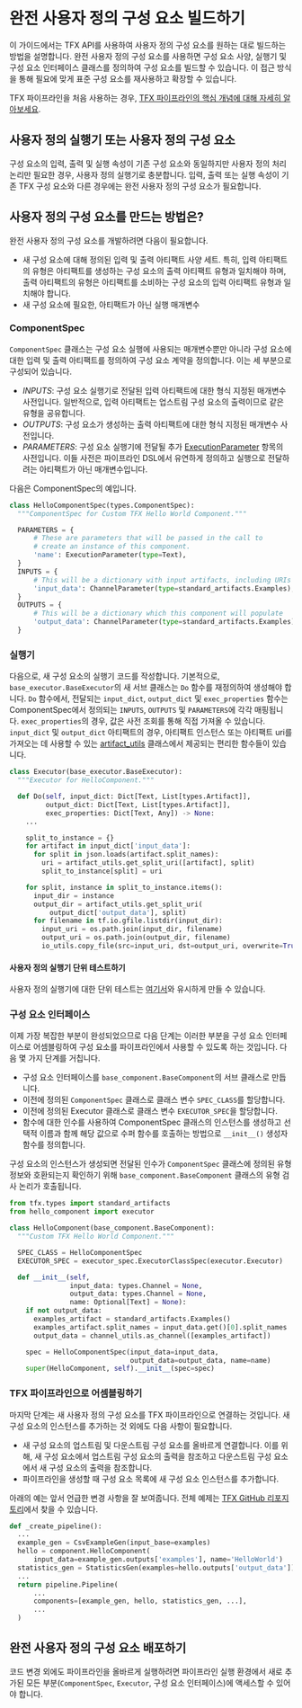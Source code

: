 # 완전 사용자 정의 구성 요소 빌드하기

이 가이드에서는 TFX API를 사용하여 사용자 정의 구성 요소를 원하는 대로 빌드하는 방법을 설명합니다. 완전 사용자 정의 구성 요소를 사용하면 구성 요소 사양, 실행기 및 구성 요소 인터페이스 클래스를 정의하여 구성 요소를 빌드할 수 있습니다. 이 접근 방식을 통해 필요에 맞게 표준 구성 요소를 재사용하고 확장할 수 있습니다.

TFX 파이프라인을 처음 사용하는 경우, [TFX 파이프라인의 핵심 개념에 대해 자세히 알아보세요](understanding_tfx_pipelines).

## 사용자 정의 실행기 또는 사용자 정의 구성 요소

구성 요소의 입력, 출력 및 실행 속성이 기존 구성 요소와 동일하지만 사용자 정의 처리 논리만 필요한 경우, 사용자 정의 실행기로 충분합니다. 입력, 출력 또는 실행 속성이 기존 TFX 구성 요소와 다른 경우에는 완전 사용자 정의 구성 요소가 필요합니다.

## 사용자 정의 구성 요소를 만드는 방법은?

완전 사용자 정의 구성 요소를 개발하려면 다음이 필요합니다.

- 새 구성 요소에 대해 정의된 입력 및 출력 아티팩트 사양 세트. 특히, 입력 아티팩트의 유형은 아티팩트를 생성하는 구성 요소의 출력 아티팩트 유형과 일치해야 하며, 출력 아티팩트의 유형은 아티팩트를 소비하는 구성 요소의 입력 아티팩트 유형과 일치해야 합니다.
- 새 구성 요소에 필요한, 아티팩트가 아닌 실행 매개변수

### ComponentSpec

`ComponentSpec` 클래스는 구성 요소 실행에 사용되는 매개변수뿐만 아니라 구성 요소에 대한 입력 및 출력 아티팩트를 정의하여 구성 요소 계약을 정의합니다. 이는 세 부분으로 구성되어 있습니다.

- *INPUTS*: 구성 요소 실행기로 전달된 입력 아티팩트에 대한 형식 지정된 매개변수 사전입니다. 일반적으로, 입력 아티팩트는 업스트림 구성 요소의 출력이므로 같은 유형을 공유합니다.
- *OUTPUTS*: 구성 요소가 생성하는 출력 아티팩트에 대한 형식 지정된 매개변수 사전입니다.
- *PARAMETERS*: 구성 요소 실행기에 전달될 추가 [ExecutionParameter](https://github.com/tensorflow/tfx/blob/54aa6fbec6bffafa8352fe51b11251b1e44a2bf1/tfx/types/component_spec.py#L274) 항목의 사전입니다. 이들 사전은 파이프라인 DSL에서 유연하게 정의하고 실행으로 전달하려는 아티팩트가 아닌 매개변수입니다.

다음은 ComponentSpec의 예입니다.

```python
class HelloComponentSpec(types.ComponentSpec):
  """ComponentSpec for Custom TFX Hello World Component."""

  PARAMETERS = {
      # These are parameters that will be passed in the call to
      # create an instance of this component.
      'name': ExecutionParameter(type=Text),
  }
  INPUTS = {
      # This will be a dictionary with input artifacts, including URIs
      'input_data': ChannelParameter(type=standard_artifacts.Examples),
  }
  OUTPUTS = {
      # This will be a dictionary which this component will populate
      'output_data': ChannelParameter(type=standard_artifacts.Examples),
  }
```

### 실행기

다음으로, 새 구성 요소의 실행기 코드를 작성합니다. 기본적으로, `base_executor.BaseExecutor`의 새 서브 클래스는 `Do` 함수를 재정의하여 생성해야 합니다. `Do` 함수에서, 전달되는 `input_dict`, `output_dict` 및 `exec_properties` 함수는 ComponentSpec에서 정의되는 `INPUTS`, `OUTPUTS` 및 `PARAMETERS`에 각각 매핑됩니다. `exec_properties`의 경우, 값은 사전 조회를 통해 직접 가져올 수 있습니다. `input_dict` 및 `output_dict` 아티팩트의 경우, 아티팩트 인스턴스 또는 아티팩트 uri를 가져오는 데 사용할 수 있는 [artifact_utils](https://github.com/tensorflow/tfx/blob/41823f91dbdcb93195225a538968a80ba4bb1f55/tfx/types/artifact_utils.py) 클래스에서 제공되는 편리한 함수들이 있습니다.

```python
class Executor(base_executor.BaseExecutor):
  """Executor for HelloComponent."""

  def Do(self, input_dict: Dict[Text, List[types.Artifact]],
         output_dict: Dict[Text, List[types.Artifact]],
         exec_properties: Dict[Text, Any]) -> None:
    ...

    split_to_instance = {}
    for artifact in input_dict['input_data']:
      for split in json.loads(artifact.split_names):
        uri = artifact_utils.get_split_uri([artifact], split)
        split_to_instance[split] = uri

    for split, instance in split_to_instance.items():
      input_dir = instance
      output_dir = artifact_utils.get_split_uri(
          output_dict['output_data'], split)
      for filename in tf.io.gfile.listdir(input_dir):
        input_uri = os.path.join(input_dir, filename)
        output_uri = os.path.join(output_dir, filename)
        io_utils.copy_file(src=input_uri, dst=output_uri, overwrite=True)
```

#### 사용자 정의 실행기 단위 테스트하기

사용자 정의 실행기에 대한 단위 테스트는 [여기서](https://github.com/tensorflow/tfx/blob/r0.15/tfx/components/transform/executor_test.py)와 유시하게 만들 수 있습니다.

### 구성 요소 인터페이스

이제 가장 복잡한 부분이 완성되었으므로 다음 단계는 이러한 부분을 구성 요소 인터페이스로 어셈블링하여 구성 요소를 파이프라인에서 사용할 수 있도록 하는 것입니다. 다음 몇 가지 단계를 거칩니다.

- 구성 요소 인터페이스를 `base_component.BaseComponent`의 서브 클래스로 만듭니다.
- 이전에 정의된 `ComponentSpec` 클래스로 클래스 변수 `SPEC_CLASS`를 할당합니다.
- 이전에 정의된 Executor 클래스로 클래스 변수 `EXECUTOR_SPEC`을 할당합니다.
- 함수에 대한 인수를 사용하여 ComponentSpec 클래스의 인스턴스를 생성하고 선택적 이름과 함께 해당 값으로 수퍼 함수를 호출하는 방법으로 `__init__()` 생성자 함수를 정의합니다.

구성 요소의 인스턴스가 생성되면 전달된 인수가 `ComponentSpec` 클래스에 정의된 유형 정보와 호환되는지 확인하기 위해 `base_component.BaseComponent` 클래스의 유형 검사 논리가 호출됩니다.

```python
from tfx.types import standard_artifacts
from hello_component import executor

class HelloComponent(base_component.BaseComponent):
  """Custom TFX Hello World Component."""

  SPEC_CLASS = HelloComponentSpec
  EXECUTOR_SPEC = executor_spec.ExecutorClassSpec(executor.Executor)

  def __init__(self,
               input_data: types.Channel = None,
               output_data: types.Channel = None,
               name: Optional[Text] = None):
    if not output_data:
      examples_artifact = standard_artifacts.Examples()
      examples_artifact.split_names = input_data.get()[0].split_names
      output_data = channel_utils.as_channel([examples_artifact])

    spec = HelloComponentSpec(input_data=input_data,
                              output_data=output_data, name=name)
    super(HelloComponent, self).__init__(spec=spec)
```

### TFX 파이프라인으로 어셈블링하기

마지막 단계는 새 사용자 정의 구성 요소를 TFX 파이프라인으로 연결하는 것입니다. 새 구성 요소의 인스턴스를 추가하는 것 외에도 다음 사항이 필요합니다.

- 새 구성 요소의 업스트림 및 다운스트림 구성 요소를 올바르게 연결합니다. 이를 위해, 새 구성 요소에서 업스트림 구성 요소의 출력을 참조하고 다운스트림 구성 요소에서 새 구성 요소의 출력을 참조합니다.
- 파이프라인을 생성할 때 구성 요소 목록에 새 구성 요소 인스턴스를 추가합니다.

아래의 예는 앞서 언급한 변경 사항을 잘 보여줍니다. 전체 예제는 [TFX GitHub 리포지토리](https://github.com/tensorflow/tfx/tree/master/tfx/examples/custom_components/hello_world)에서 찾을 수 있습니다.

```python
def _create_pipeline():
  ...
  example_gen = CsvExampleGen(input_base=examples)
  hello = component.HelloComponent(
      input_data=example_gen.outputs['examples'], name='HelloWorld')
  statistics_gen = StatisticsGen(examples=hello.outputs['output_data'])
  ...
  return pipeline.Pipeline(
      ...
      components=[example_gen, hello, statistics_gen, ...],
      ...
  )
```

## 완전 사용자 정의 구성 요소 배포하기

코드 변경 외에도 파이프라인을 올바르게 실행하려면 파이프라인 실행 환경에서 새로 추가된 모든 부분(`ComponentSpec`, `Executor`, 구성 요소 인터페이스)에 액세스할 수 있어야 합니다.

